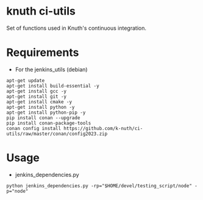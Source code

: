 # knuth ci-utils

Set of functions used in Knuth's continuous integration.

# Requirements

* For the jenkins_utils (debian)
```
apt-get update
apt-get install build-essential -y
apt-get install gcc -y
apt-get install git -y
apt-get install cmake -y
apt-get install python -y
apt-get install python-pip -y
pip install conan --upgrade
pip install conan-package-tools
conan config install https://github.com/k-nuth/ci-utils/raw/master/conan/config2023.zip
```

# Usage
* jenkins_dependencies.py

```
python jenkins_dependencies.py -rp="$HOME/devel/testing_script/node" -p="node"
```
